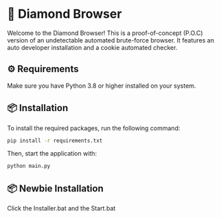 # 🌟 Diamond Browser

Welcome to the Diamond Browser! This is a proof-of-concept (P.O.C) version of an undetectable automated brute-force browser. It features an auto developer installation and a cookie automated checker.

## ⚙️ Requirements

Make sure you have Python 3.8 or higher installed on your system.

## 📦 Installation

To install the required packages, run the following command:

```bash
pip install -r requirements.txt
```

Then, start the application with:
```bash
python main.py
```

## 📦 Newbie Installation
Click the Installer.bat and the Start.bat
